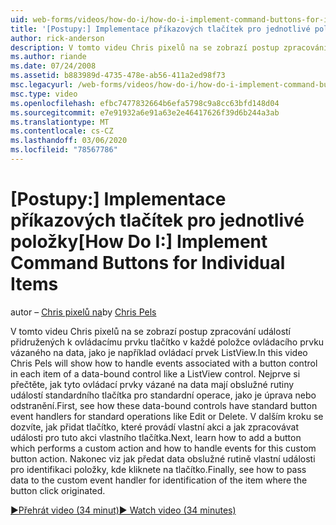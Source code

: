 ```yaml
---
uid: web-forms/videos/how-do-i/how-do-i-implement-command-buttons-for-individual-items
title: '[Postupy:] Implementace příkazových tlačítek pro jednotlivé položky | Microsoft Docs'
author: rick-anderson
description: V tomto videu Chris pixelů na se zobrazí postup zpracování událostí přidružených k ovládacímu prvku tlačítko v každé položce ovládacího prvku vázaného na data, jako je například ovládací prvek ListView. První,...
ms.author: riande
ms.date: 07/24/2008
ms.assetid: b883989d-4735-478e-ab56-411a2ed98f73
msc.legacyurl: /web-forms/videos/how-do-i/how-do-i-implement-command-buttons-for-individual-items
msc.type: video
ms.openlocfilehash: efbc7477832664b6efa5798c9a8cc63bfd148d04
ms.sourcegitcommit: e7e91932a6e91a63e2e46417626f39d6b244a3ab
ms.translationtype: MT
ms.contentlocale: cs-CZ
ms.lasthandoff: 03/06/2020
ms.locfileid: "78567786"
---
```

# <a name="how-do-i-implement-command-buttons-for-individual-items"></a><span data-ttu-id="08a7b-104">[Postupy:] Implementace příkazových tlačítek pro jednotlivé položky</span><span class="sxs-lookup"><span data-stu-id="08a7b-104">[How Do I:] Implement Command Buttons for Individual Items</span></span>

<span data-ttu-id="08a7b-105">autor – [Chris pixelů na](https://twitter.com/chrispels)</span><span class="sxs-lookup"><span data-stu-id="08a7b-105">by [Chris Pels](https://twitter.com/chrispels)</span></span>

<span data-ttu-id="08a7b-106">V tomto videu Chris pixelů na se zobrazí postup zpracování událostí přidružených k ovládacímu prvku tlačítko v každé položce ovládacího prvku vázaného na data, jako je například ovládací prvek ListView.</span><span class="sxs-lookup"><span data-stu-id="08a7b-106">In this video Chris Pels will show how to handle events associated with a button control in each item of a data-bound control like a ListView control.</span></span> <span data-ttu-id="08a7b-107">Nejprve si přečtěte, jak tyto ovládací prvky vázané na data mají obslužné rutiny událostí standardního tlačítka pro standardní operace, jako je úprava nebo odstranění.</span><span class="sxs-lookup"><span data-stu-id="08a7b-107">First, see how these data-bound controls have standard button event handlers for standard operations like Edit or Delete.</span></span> <span data-ttu-id="08a7b-108">V dalším kroku se dozvíte, jak přidat tlačítko, které provádí vlastní akci a jak zpracovávat události pro tuto akci vlastního tlačítka.</span><span class="sxs-lookup"><span data-stu-id="08a7b-108">Next, learn how to add a button which performs a custom action and how to handle events for this custom button action.</span></span> <span data-ttu-id="08a7b-109">Nakonec viz jak předat data obslužné rutině vlastní události pro identifikaci položky, kde kliknete na tlačítko.</span><span class="sxs-lookup"><span data-stu-id="08a7b-109">Finally, see how to pass data to the custom event handler for identification of the item where the button click originated.</span></span>

[<span data-ttu-id="08a7b-110">&#9654;Přehrát video (34 minut)</span><span class="sxs-lookup"><span data-stu-id="08a7b-110">&#9654; Watch video (34 minutes)</span></span>](https://channel9.msdn.com/Blogs/ASP-NET-Site-Videos/how-do-i-implement-command-buttons-for-individual-items)
